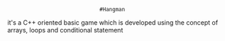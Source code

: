                                  #Hangman
it's a C++ oriented basic game which is developed using the concept of arrays, loops and conditional statement 
